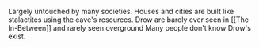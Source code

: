 Largely untouched by many societies.
Houses and cities are built like stalactites using the cave's resources.
Drow are barely ever seen in [[The In-Between]] and rarely seen overground
Many people don't know Drow's exist.
